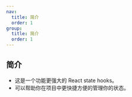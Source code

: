 ```yaml
---
nav:
  title: 简介
  order: 1
group:
  title: 简介
  order: 1
---
```


## 简介

- 这是一个功能更强大的 React state hooks。
- 可以帮助你在项目中更快捷方便的管理你的状态。
